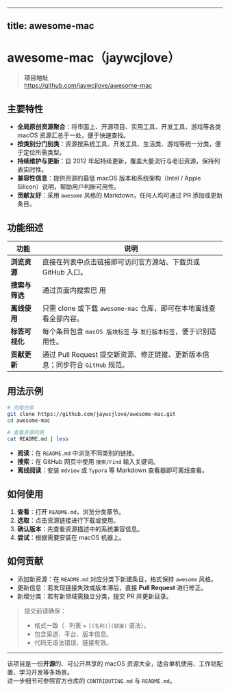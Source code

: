 
---
title: awesome-mac
---

# awesome-mac（jaywcjlove）

> **项目地址**  
> <https://github.com/jaywcjlove/awesome-mac>

## 主要特性

- **全局原创资源聚合**：将市面上、开源项目、实用工具、开发工具、游戏等各类 macOS 资源汇总于一处，便于快速查找。
- **按类别分门别类**：资源按系统工具、开发工具、生活类、游戏等统一分类，便于定位所需类型。
- **持续维护与更新**：自 2012 年起持续更新，覆盖大量流行与老旧资源，保持列表实时性。
- **兼容性信息**：提供资源的最低 macOS 版本和系统架构（Intel / Apple Silicon）说明，帮助用户判断可用性。
- **贡献友好**：采用 `awesome` 风格的 Markdown，任何人均可通过 PR 添加或更新条目。

## 功能细述

| 功能 | 说明 |
| ---- | ---- |
| **浏览资源** | 直接在列表中点击链接即可访问官方源站、下载页或 GitHub 入口。 |
| **搜索与筛选** | 通过页面内搜索巴 用 |  通过键盘文字搜索可快速定位标签或关键字 |
| **离线使用** | 只需 clone 或下载 `awesome-mac` 仓库，即可在本地离线查看全部内容。 |
| **标签可视化** | 每个条目包含 ` macOS 版块标签 ` 与 `发行版本标签`，便于识别适用性。 |
| **贡献更新** | 通过 Pull Request 提交新资源、修正链接、更新版本信息；同步符合 `GitHub` 规范。 |

## 用法示例

```bash
# 克隆仓库
git clone https://github.com/jaywcjlove/awesome-mac.git
cd awesome-mac

# 查看资源列表
cat README.md | less
```

- **阅读**：在 `README.md` 中浏览不同类别的链接。  
- **搜索**：在 GitHub 网页中使用 `搜索/Find` 输入关键词。  
- **离线阅读**：安装 `mdview` 或 `Typora` 等 Markdown 查看器即可离线查看。

## 如何使用
1. **查看**：打开 `README.md`，浏览分类章节。  
2. **选取**：点击资源链接进行下载或使用。  
3. **确认版本**：先查看资源描述中的系统兼容信息。  
4. **尝试**：根据需要安装在 macOS 机器上。  

## 如何贡献
- 添加新资源：在 `README.md` 对应分类下新建条目，格式保持 `awesome` 风格。  
- 更新信息：若发现链接失效或版本滞后，直接 **Pull Request** 进行修正。  
- 新增分类：若有新领域需独立分类，提交 PR 并更新目录。  

> 提交前请确保：
> - 格式一致（`-` 列表 + `[(名称)](链接)` 语法）。  
> - 包含渠道、平台、版本信息。  
> - 代码无语法错误、链接有效。

---  
该项目是一份**开源**的、可公开共享的 macOS 资源大全，适合单机使用、工作站配置、学习开发等多场景。  
进一步细节可参照官方仓库的 `CONTRIBUTING.md` 与 `README.md`。